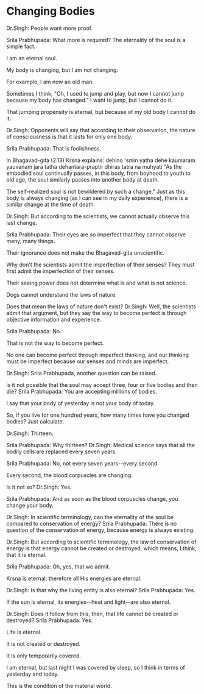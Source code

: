 # Changing Bodies

Dr.Singh: People want more proof.

Srila Prabhupada: What more is required? The eternality of the soul is a simple fact.

I am an eternal soul.

My body is changing, but I am not changing.

For example, I am now an old man.

Sometimes I think, "Oh, I used to jump and play, but now I cannot jump because my body has changed." I want to jump, but I cannot do it.

That jumping propensity is eternal, but because of my old body I cannot do it.

Dr.Singh: Opponents will say that according to their observation, the nature of consciousness is that it lasts for only one body.

Srila Prabhupada: That is foolishness.

In Bhagavad-gita (2.13) Krsna explains: dehino 'smin yatha dehe kaumaram yauvanam jara tatha dehantara-praptir dhiras tatra na muhyati "As the embodied soul continually passes, in this body, from boyhood to youth to old age, the soul similarly passes into another body at death.

The self-realized soul is not bewildered by such a change." Just as this body is always changing (as I can see in my daily experience), there is a similar change at the time of death.

Dr.Singh: But according to the scientists, we cannot actually observe this last change.

Srila Prabhupada: Their eyes are so imperfect that they cannot observe many, many things.

Their ignorance does not make the Bhagavad-gita unscientific.

Why don't the scientists admit the imperfection of their senses? They must first admit the imperfection of their senses.

Their seeing power does not determine what is and what is not science.

Dogs cannot understand the laws of nature.

Does that mean the laws of nature don't exist? Dr.Singh: Well, the scientists admit that argument, but they say the way to become perfect is through objective information and experience.

Srila Prabhupada: No.

That is not the way to become perfect.

No one can become perfect through imperfect thinking, and our thinking must be imperfect because our senses and minds are imperfect.

Dr.Singh: Srila Prabhupada, another question can be raised.

is it not possible that the soul may accept three, four or five bodies and then die? Srila Prabhupada: You are accepting millions of bodies.

I say that your body of yesterday is not your body of today.

So, if you live for one hundred years, how many times have you changed bodies? Just calculate.

Dr.Singh: Thirteen.

Srila Prabhupada: Why thirteen? Dr.Singh: Medical science says that all the bodily cells are replaced every seven years.

Srila Prabhupada: No, not every seven years--every second.

Every second, the blood corpuscles are changing.

Is it not so? Dr.Singh: Yes.

Srila Prabhupada: And as soon as the blood corpuscles change, you change your body.

Dr.Singh: In scientific terminology, can the eternality of the soul be compared to conservation of energy? Srila Prabhupada: There is no question of the conservation of energy, because energy is always existing.

Dr.Singh: But according to scientific terminology, the law of conservation of energy is that energy cannot be created or destroyed, which means, I think, that it is eternal.

Srila Prabhupada: Oh, yes, that we admit.

Krsna is eternal; therefore all His energies are eternal.

Dr.Singh: Is that why the living entity is also eternal? Srila Prabhupada: Yes.

If the sun is eternal, its energies--heat and light--are also eternal.

Dr.Singh: Does it follow from this, then, that life cannot be created or destroyed? Srila Prabhupada: Yes.

Life is eternal.

It is not created or destroyed.

It is only temporarily covered.

I am eternal, but last night I was covered by sleep, so I think in terms of yesterday and today.

This is the condition of the material world.

